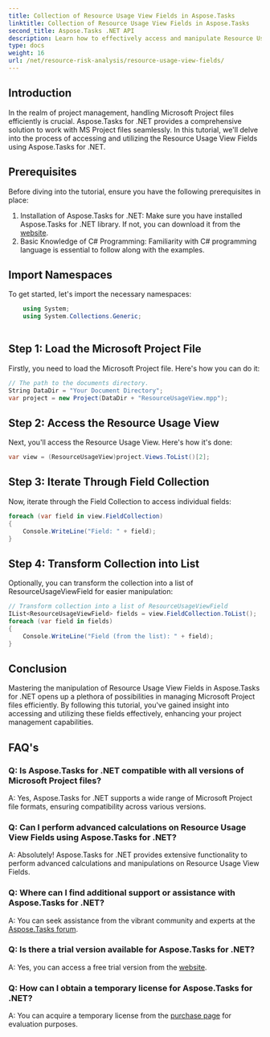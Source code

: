 ```yaml
---
title: Collection of Resource Usage View Fields in Aspose.Tasks
linktitle: Collection of Resource Usage View Fields in Aspose.Tasks
second_title: Aspose.Tasks .NET API
description: Learn how to effectively access and manipulate Resource Usage View Fields in Microsoft Project files using Aspose.Tasks for .NET.
type: docs
weight: 16
url: /net/resource-risk-analysis/resource-usage-view-fields/
---
```

## Introduction
In the realm of project management, handling Microsoft Project files efficiently is crucial. Aspose.Tasks for .NET provides a comprehensive solution to work with MS Project files seamlessly. In this tutorial, we'll delve into the process of accessing and utilizing the Resource Usage View Fields using Aspose.Tasks for .NET.
## Prerequisites
Before diving into the tutorial, ensure you have the following prerequisites in place:
1. Installation of Aspose.Tasks for .NET: Make sure you have installed Aspose.Tasks for .NET library. If not, you can download it from the [website](https://releases.aspose.com/tasks/net/).
2. Basic Knowledge of C# Programming: Familiarity with C# programming language is essential to follow along with the examples.

## Import Namespaces
To get started, let's import the necessary namespaces:
```csharp
    using System;
    using System.Collections.Generic;
    
```

## Step 1: Load the Microsoft Project File
Firstly, you need to load the Microsoft Project file. Here's how you can do it:
```csharp
// The path to the documents directory.
String DataDir = "Your Document Directory";
var project = new Project(DataDir + "ResourceUsageView.mpp");
```
## Step 2: Access the Resource Usage View
Next, you'll access the Resource Usage View. Here's how it's done:
```csharp
var view = (ResourceUsageView)project.Views.ToList()[2];
```
## Step 3: Iterate Through Field Collection
Now, iterate through the Field Collection to access individual fields:
```csharp
foreach (var field in view.FieldCollection)
{
    Console.WriteLine("Field: " + field);
}
```
## Step 4: Transform Collection into List
Optionally, you can transform the collection into a list of ResourceUsageViewField for easier manipulation:
```csharp
// Transform collection into a list of ResourceUsageViewField
IList<ResourceUsageViewField> fields = view.FieldCollection.ToList();
foreach (var field in fields)
{
    Console.WriteLine("Field (from the list): " + field);
}
```

## Conclusion
Mastering the manipulation of Resource Usage View Fields in Aspose.Tasks for .NET opens up a plethora of possibilities in managing Microsoft Project files efficiently. By following this tutorial, you've gained insight into accessing and utilizing these fields effectively, enhancing your project management capabilities.
## FAQ's
### Q: Is Aspose.Tasks for .NET compatible with all versions of Microsoft Project files?
A: Yes, Aspose.Tasks for .NET supports a wide range of Microsoft Project file formats, ensuring compatibility across various versions.
### Q: Can I perform advanced calculations on Resource Usage View Fields using Aspose.Tasks for .NET?
A: Absolutely! Aspose.Tasks for .NET provides extensive functionality to perform advanced calculations and manipulations on Resource Usage View Fields.
### Q: Where can I find additional support or assistance with Aspose.Tasks for .NET?
A: You can seek assistance from the vibrant community and experts at the [Aspose.Tasks forum](https://forum.aspose.com/c/tasks/15).
### Q: Is there a trial version available for Aspose.Tasks for .NET?
A: Yes, you can access a free trial version from the [website](https://releases.aspose.com/).
### Q: How can I obtain a temporary license for Aspose.Tasks for .NET?
A: You can acquire a temporary license from the [purchase page](https://purchase.aspose.com/temporary-license/) for evaluation purposes.
